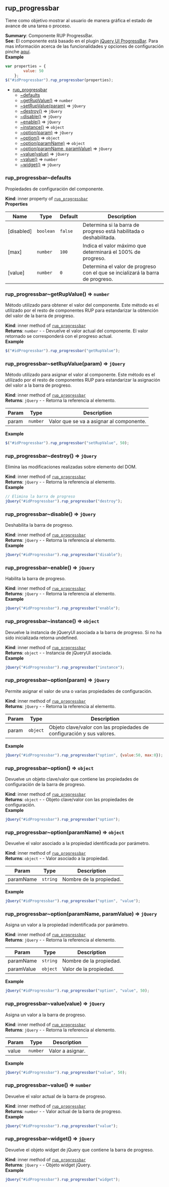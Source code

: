 <a name="module_rup_progressbar"></a>

## rup\_progressbar
Tiene como objetivo mostrar al usuario de manera gráfica el estado de avance de una tarea o proceso.

**Summary**: Componente RUP ProgressBar.  
**See**: El componente está basado en el plugin [jQuery UI ProgressBar](https://jqueryui.com/progressbar/). Para mas información acerca de las funcionalidades y opciones de configuración pinche [aquí](http://api.jqueryui.com/progressbar/).  
**Example**  
```js
var properties = {		value: 50	};$("#idProgressbar").rup_progressbar(properties);
```

* [rup_progressbar](#module_rup_progressbar)
    * [~defaults](#module_rup_progressbar..defaults)
    * [~getRupValue()](#module_rup_progressbar..getRupValue) ⇒ <code>number</code>
    * [~setRupValue(param)](#module_rup_progressbar..setRupValue) ⇒ <code>jQuery</code>
    * [~destroy()](#module_rup_progressbar..destroy) ⇒ <code>jQuery</code>
    * [~disable()](#module_rup_progressbar..disable) ⇒ <code>jQuery</code>
    * [~enable()](#module_rup_progressbar..enable) ⇒ <code>jQuery</code>
    * [~instance()](#module_rup_progressbar..instance) ⇒ <code>object</code>
    * [~option(param)](#module_rup_progressbar..option) ⇒ <code>jQuery</code>
    * [~option()](#module_rup_progressbar..option) ⇒ <code>object</code>
    * [~option(paramName)](#module_rup_progressbar..option) ⇒ <code>object</code>
    * [~option(paramName, paramValue)](#module_rup_progressbar..option) ⇒ <code>jQuery</code>
    * [~value(value)](#module_rup_progressbar..value) ⇒ <code>jQuery</code>
    * [~value()](#module_rup_progressbar..value) ⇒ <code>number</code>
    * [~widget()](#module_rup_progressbar..widget) ⇒ <code>jQuery</code>

<a name="module_rup_progressbar..defaults"></a>

### rup_progressbar~defaults
Propiedades de configuración del componente.

**Kind**: inner property of [<code>rup\_progressbar</code>](#module_rup_progressbar)  
**Properties**

| Name | Type | Default | Description |
| --- | --- | --- | --- |
| [disabled] | <code>boolean</code> | <code>false</code> | Determina si la barra de progreso está habilitada o deshabilitada. |
| [max] | <code>number</code> | <code>100</code> | Indica el valor máximo que determinará el 100% de progreso. |
| [value] | <code>number</code> | <code>0</code> | Determina el valor de progreso con el que se incializará la barra de progreso. |

<a name="module_rup_progressbar..getRupValue"></a>

### rup_progressbar~getRupValue() ⇒ <code>number</code>
Método utilizado para obtener el valor del componente. Este método es el utilizado por el resto de componentes RUP para estandarizar la obtención del valor de la barra de progreso.

**Kind**: inner method of [<code>rup\_progressbar</code>](#module_rup_progressbar)  
**Returns**: <code>number</code> - - Devuelve el valor actual del componente. El valor retornado se corresponderá con el progreso actual.  
**Example**  
```js
$("#idProgressbar").rup_progressbar("getRupValue");
```
<a name="module_rup_progressbar..setRupValue"></a>

### rup_progressbar~setRupValue(param) ⇒ <code>jQuery</code>
Método utilizado para asignar el valor al componente. Este método es el utilizado por
el resto de componentes RUP para estandarizar la asignación del valor a la barra de progreso.

**Kind**: inner method of [<code>rup\_progressbar</code>](#module_rup_progressbar)  
**Returns**: <code>jQuery</code> - - Retorna la referencia al elemento.  

| Param | Type | Description |
| --- | --- | --- |
| param | <code>number</code> | Valor que se va a asignar al componente. |

**Example**  
```js
$("#idProgressbar").rup_progressbar("setRupValue", 50);
```
<a name="module_rup_progressbar..destroy"></a>

### rup_progressbar~destroy() ⇒ <code>jQuery</code>
Elimina las modificaciones realizadas sobre elemento del DOM.

**Kind**: inner method of [<code>rup\_progressbar</code>](#module_rup_progressbar)  
**Returns**: <code>jQuery</code> - - Retorna la referencia al elemento.  
**Example**  
```js
// Elimina la barra de progresojQuery("#idProgressbar").rup_progressbar("destroy");
```
<a name="module_rup_progressbar..disable"></a>

### rup_progressbar~disable() ⇒ <code>jQuery</code>
Deshabilita la barra de progreso.

**Kind**: inner method of [<code>rup\_progressbar</code>](#module_rup_progressbar)  
**Returns**: <code>jQuery</code> - - Retorna la referencia al elemento.  
**Example**  
```js
jQuery("#idProgressbar").rup_progressbar("disable");
```
<a name="module_rup_progressbar..enable"></a>

### rup_progressbar~enable() ⇒ <code>jQuery</code>
Habilita la barra de progreso.

**Kind**: inner method of [<code>rup\_progressbar</code>](#module_rup_progressbar)  
**Returns**: <code>jQuery</code> - - Retorna la referencia al elemento.  
**Example**  
```js
jQuery("#idProgressbar").rup_progressbar("enable");
```
<a name="module_rup_progressbar..instance"></a>

### rup_progressbar~instance() ⇒ <code>object</code>
Devuelve la instancia de jQueryUI asociada a la barra de progreso. Si no ha sido inicializada retorna undefined.

**Kind**: inner method of [<code>rup\_progressbar</code>](#module_rup_progressbar)  
**Returns**: <code>object</code> - - Instancia de jQueryUI asociada.  
**Example**  
```js
jQuery("#idProgressbar").rup_progressbar("instance");
```
<a name="module_rup_progressbar..option"></a>

### rup_progressbar~option(param) ⇒ <code>jQuery</code>
Permite asignar el valor de una o varias propiedades de configuración.

**Kind**: inner method of [<code>rup\_progressbar</code>](#module_rup_progressbar)  
**Returns**: <code>jQuery</code> - - Retorna la referencia al elemento.  

| Param | Type | Description |
| --- | --- | --- |
| param | <code>object</code> | Objeto clave/valor con las propiedades de configuración y sus valores. |

**Example**  
```js
jQuery("#idProgressbar").rup_progressbar("option", {value:50, max:0});
```
<a name="module_rup_progressbar..option"></a>

### rup_progressbar~option() ⇒ <code>object</code>
Devuelve un objeto clave/valor que contiene las propiedades de configuración de la barra de progreso.

**Kind**: inner method of [<code>rup\_progressbar</code>](#module_rup_progressbar)  
**Returns**: <code>object</code> - - Objeto clave/valor con las propiedades de configuración.  
**Example**  
```js
jQuery("#idProgressbar").rup_progressbar("option");
```
<a name="module_rup_progressbar..option"></a>

### rup_progressbar~option(paramName) ⇒ <code>object</code>
Devuelve el valor asociado a la propiedad identificada por parámetro.

**Kind**: inner method of [<code>rup\_progressbar</code>](#module_rup_progressbar)  
**Returns**: <code>object</code> - - Valor asociado a la propiedad.  

| Param | Type | Description |
| --- | --- | --- |
| paramName | <code>string</code> | Nombre de la propiedad. |

**Example**  
```js
jQuery("#idProgressbar").rup_progressbar("option", "value");
```
<a name="module_rup_progressbar..option"></a>

### rup_progressbar~option(paramName, paramValue) ⇒ <code>jQuery</code>
Asigna un valor a la propiedad indentificada por parámetro.

**Kind**: inner method of [<code>rup\_progressbar</code>](#module_rup_progressbar)  
**Returns**: <code>jQuery</code> - - Retorna la referencia al elemento.  

| Param | Type | Description |
| --- | --- | --- |
| paramName | <code>string</code> | Nombre de la propiedad. |
| paramValue | <code>object</code> | Valor de la propiedad. |

**Example**  
```js
jQuery("#idProgressbar").rup_progressbar("option", "value", 50);
```
<a name="module_rup_progressbar..value"></a>

### rup_progressbar~value(value) ⇒ <code>jQuery</code>
Asigna un valor a la barra de progreso.

**Kind**: inner method of [<code>rup\_progressbar</code>](#module_rup_progressbar)  
**Returns**: <code>jQuery</code> - - Retorna la referencia al elemento.  

| Param | Type | Description |
| --- | --- | --- |
| value | <code>number</code> | Valor a asignar. |

**Example**  
```js
jQuery("#idProgressbar").rup_progressbar("value", 50);
```
<a name="module_rup_progressbar..value"></a>

### rup_progressbar~value() ⇒ <code>number</code>
Devuelve el valor actual de la barra de progreso.

**Kind**: inner method of [<code>rup\_progressbar</code>](#module_rup_progressbar)  
**Returns**: <code>number</code> - - Valor actual de la barra de progreso.  
**Example**  
```js
jQuery("#idProgressbar").rup_progressbar("value");
```
<a name="module_rup_progressbar..widget"></a>

### rup_progressbar~widget() ⇒ <code>jQuery</code>
Devuelve el objeto widget de jQuery que contiene la barra de progreso.

**Kind**: inner method of [<code>rup\_progressbar</code>](#module_rup_progressbar)  
**Returns**: <code>jQuery</code> - - Objeto widget jQuery.  
**Example**  
```js
jQuery("#idProgressbar").rup_progressbar("widget");
```
